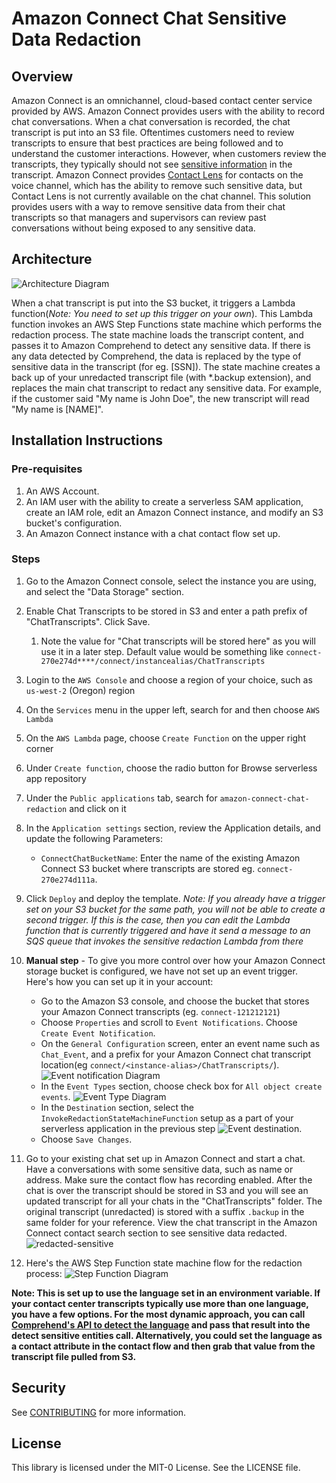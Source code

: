 # Amazon Connect Chat Sensitive Data Redaction

## Overview

Amazon Connect is an omnichannel, cloud-based contact center service provided by AWS. Amazon Connect provides users with the ability to record chat conversations. When a chat conversation is recorded, the chat transcript is put into an S3 file. Oftentimes customers need to review transcripts to ensure that best practices are being followed and to understand the customer interactions. However, when customers review the transcripts, they typically should not see [sensitive information](https://docs.aws.amazon.com/comprehend/latest/dg/how-pii.html) in the transcript. Amazon Connect provides [Contact Lens](https://docs.aws.amazon.com/connect/latest/adminguide/sensitive-data-redaction.html) for contacts on the voice channel, which has the ability to remove such sensitive data, but Contact Lens is not currently available on the chat channel. This solution provides users with a way to remove sensitive data from their chat transcripts so that managers and supervisors can review past conversations without being exposed to any sensitive data.

## Architecture

![Architecture Diagram](images/chat_redaction_process.png)


When a chat transcript is put into the S3 bucket, it triggers a Lambda function(_Note: You need to set up this trigger on your own_). This Lambda function invokes an AWS Step Functions state machine which performs the redaction process. The state machine loads the transcript content, and passes it to Amazon Comprehend to detect any sensitive data. If there is any data detected by Comprehend, the data is replaced by the type of sensitive data in the transcript (for eg. [SSN]). The state machine creates a back up of your unredacted transcript file (with *.backup extension), and replaces the main chat transcript to redact any sensitive data. For example, if the customer said "My name is John Doe", the new transcript will read "My name is [NAME]".

## Installation Instructions

### Pre-requisites

1. An AWS Account.
1. An IAM user with the ability to create a serverless SAM application, create an IAM role, edit an Amazon Connect instance, and modify an S3 bucket's configuration.
1. An Amazon Connect instance with a chat contact flow set up.

### Steps

1. Go to the Amazon Connect console, select the instance you are using, and select the "Data Storage" section.
1. Enable Chat Transcripts to be stored in S3 and enter a path prefix of "ChatTranscripts". Click Save.
    1. Note the value for "Chat transcripts will be stored here" as you will use it in a later step. Default value would be something like `connect-270e274d****/connect/instancealias/ChatTranscripts`
1. Login to the `AWS Console` and choose a region of your choice, such as `us-west-2` (Oregon) region
1. On the `Services` menu in the upper left, search for and then choose `AWS Lambda`
1. On the `AWS Lambda` page, choose `Create Function` on the upper right corner
1. Under `Create function`, choose the radio button for Browse serverless app repository
1. Under the `Public applications` tab, search for `amazon-connect-chat-redaction` and click on it
1. In the `Application settings` section, review the Application details, and update the following Parameters:
    * `ConnectChatBucketName`: Enter the name of the existing Amazon Connect S3 bucket where transcripts are stored eg. `connect-270e274d111a`.
1. Click `Deploy` and deploy the template.
    *Note: If you already have a trigger set on your S3 bucket for the same path, you will not be able to create a second trigger. If this is the case, then you can edit the Lambda function that is currently triggered and have it send a message to an SQS queue that invokes the sensitive redaction Lambda from there*

1. **Manual step** - To give you more control over how your Amazon Connect storage bucket is configured, we have not set up an event trigger. Here's how you can set up it in your account:
    * Go to the Amazon S3 console, and choose the bucket that stores your Amazon Connect transcripts (eg. `connect-121212121`)
    * Choose `Properties` and scroll to `Event Notifications`. Choose `Create Event Notification`.
    * On the `General Configuration` screen, enter an event name such as `Chat_Event`, and a prefix for your Amazon Connect chat transcript location(eg `connect/<instance-alias>/ChatTranscripts/`).
    ![Event notification Diagram](images/event_notif_general.png)
    * In the `Event Types` section, choose check box for `All object create events`.
    ![Event Type Diagram](images/event_types.png)
    * In the `Destination` section, select the `InvokeRedactionStateMachineFunction` setup as a part of your serverless application in the previous step
    ![Event destination](images/event_destination.png).
    * Choose `Save Changes`.
1. Go to your existing chat set up in Amazon Connect and start a chat. Have a conversations with some sensitive data, such as name or address. Make sure the contact flow has recording enabled. After the chat is over the transcript should be stored in S3 and you will see an updated transcript for all your chats in the "ChatTranscripts" folder. The original transcript (unredacted) is stored with a suffix `.backup` in the same folder for your reference. View the chat transcript in the Amazon Connect contact search section to see sensitive data redacted.
![redacted-sensitive](images/redacted-sensitive.png)

1. Here's the AWS Step Function state machine flow for the redaction process:
![Step Function Diagram](images/step_function_flow.png)

**Note: This is set up to use the language set in an environment variable. If your contact center transcripts typically use more than one language, you have a few options. For the most dynamic approach, you can call [Comprehend's API to detect the language](https://docs.aws.amazon.com/comprehend/latest/dg/how-languages.html) and pass that result into the detect sensitive entities call. Alternatively, you could set the language as a contact attribute in the contact flow and then grab that value from the transcript file pulled from S3.**

## Security

See [CONTRIBUTING](CONTRIBUTING.md#security-issue-notifications) for more information.

## License

This library is licensed under the MIT-0 License. See the LICENSE file.

